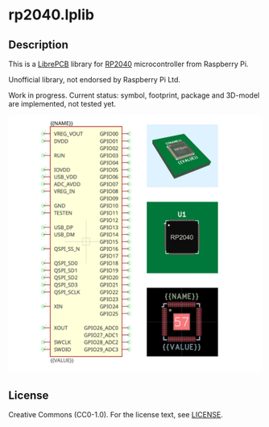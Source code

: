 # rp2040.lplib

## Description

This is a [LibrePCB](https://librepcb.org) library for [RP2040](https://www.raspberrypi.com/documentation/microcontrollers/rp2040.html) microcontroller from Raspberry Pi.

Unofficial library, not endorsed by Raspberry Pi Ltd.

Work in progress. Current status: symbol, footprint, package and 3D-model are implemented, not tested yet.

![RP2040](rp2040.png)

## License

Creative Commons (CC0-1.0). For the license text, see [LICENSE](LICENSE).
